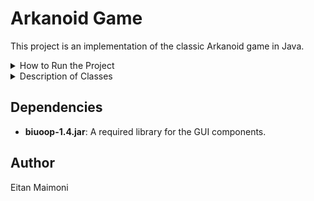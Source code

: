 # Arkanoid Game

This project is an implementation of the classic Arkanoid game in Java.

<details>
  <summary>How to Run the Project</summary>
  
  ![alt text](Setup.gif)

  1. **Navigate to the Project Directory:**
      ```bash
      cd path/to/ArkanoidGameP4
      ```

  2. **Compile the Java Files:**
      ```bash
      javac -d bin -cp "lib/biuoop-1.4.jar" src/*.java
      ```

  3. **Create the JAR File:**
      ```bash
      jar cfm bin/ArkanoidGameP4.jar src/MANIFEST.MF -C bin .
      ```

  4. **Run the JAR File with Classpath:**
      ```bash
      java -cp "bin/ArkanoidGameP4.jar;lib/biuoop-1.4.jar" Ass6Game
      ```

</details>

<details>
  <summary>Description of Classes</summary>

  - **Ass6Game.java**: Entry point of the application, responsible for running the game.
  - **Animation.java**: Interface representing a single animation.
  - **AnimationRunner.java**: Responsible for running animations in a GUI.
  - **Ball.java**: Represents a 2D ball object with position, radius, color, and velocity.
  - **BallRemover.java**: Listens for hit events to remove balls from the game and update the ball counter.
  - **Block.java**: Represents a block in 2D space.
  - **BlockRemover.java**: Listens for hit events to remove blocks from the game and update the block counter.
  - **CityBackground.java**: Represents the city background in a game.
  - **Collidable.java**: Interface representing an object that can be collided with.
  - **CollisionInfo.java**: Represents information about a collision.
  - **CountdownAnimation.java**: Represents an animation that displays a countdown on the screen.
  - **Counter.java**: A simple counter that can be incremented or decremented.
  - **DayBackground.java**: Represents the day background in a game.
  - **DirectHit.java**: Represents the "Direct Hit" level in a game.
  - **GameEnvironment.java**: Manages a collection of Collidable objects and provides methods for adding new objects and checking for collisions.
  - **GameFlow.java**: Handles the flow of the game, including running multiple levels and handling the final outcome.
  - **GameLevel.java**: Represents a level in a simple game, containing sprites and a game environment.
  - **GameOver.java**: Represents an animation displayed when the player lost the game.
  - **Green3.java**: Represents the "Green 3" level in a game.
  - **HitListener.java**: Interface for objects that listen for hit events.
  - **HitNotifier.java**: Interface for objects that can notify HitListeners about hit events.
  - **KeyPressStoppableAnimation.java**: Represents an animation that can be stopped by a key press.
  - **LevelInformation.java**: Represents information about a game level.
  - **Line.java**: Represents a line in a 2D coordinate system.
  - **NightBackground.java**: Represents the night background in a game.
  - **Paddle.java**: Represents the player-controlled paddle in the game.
  - **PauseScreen.java**: Represents a screen displayed when the game is paused.
  - **Point.java**: Represents a point in a 2D coordinate system.
  - **Rectangle.java**: Represents a rectangle in 2D space.
  - **ScoreIndicator.java**: Displays the current score in the game.
  - **ScoreTrackingListener.java**: Listens for hit events to update the score.
  - **Sprite.java**: Interface representing an object in the game.
  - **SpriteCollection.java**: A collection of sprites that can be drawn on and updated.
  - **Velocity.java**: Specifies the change in position on the `x` and `y` axes.
  - **WideEasy.java**: Represents the "Wide Easy" level in a game.
  - **YouWin.java**: Represents an animation displayed when the player wins the game.

</details>

## Dependencies

- **biuoop-1.4.jar**: A required library for the GUI components.

## Author

Eitan Maimoni
